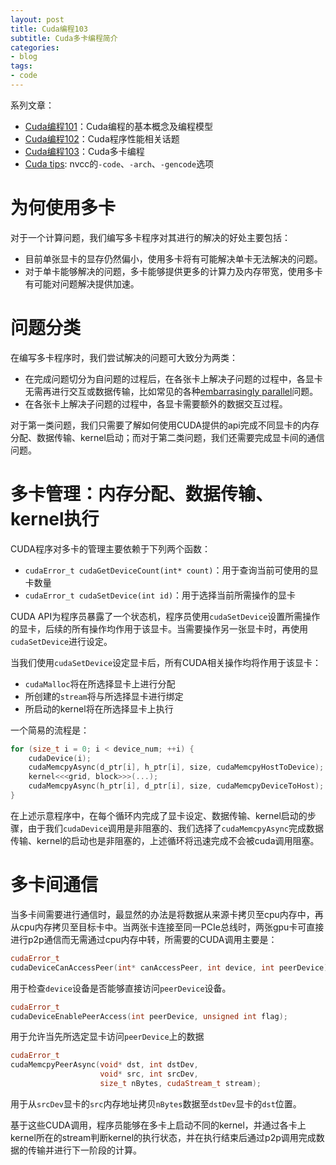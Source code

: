 ```yaml
---
layout: post
title: Cuda编程103
subtitle: Cuda多卡编程简介
categories:
- blog
tags:
- code
---
```


系列文章：
+ [Cuda编程101](/blog/2018/11/25/cuda-programming-101/)：Cuda编程的基本概念及编程模型
+ [Cuda编程102](/blog/2018/12/02/cuda-programming-102/)：Cuda程序性能相关话题
+ [Cuda编程103](/blog/2018/12/09/cuda-programming-103/)：Cuda多卡编程
+ [Cuda tips](/blog/2018/12/07/cuda-nvcc-tips/): nvcc的`-code`、`-arch`、`-gencode`选项

# 为何使用多卡

对于一个计算问题，我们编写多卡程序对其进行的解决的好处主要包括：
+ 目前单张显卡的显存仍然偏小，使用多卡将有可能解决单卡无法解决的问题。
+ 对于单卡能够解决的问题，多卡能够提供更多的计算力及内存带宽，使用多卡有可能对问题解决提供加速。

# 问题分类

在编写多卡程序时，我们尝试解决的问题可大致分为两类：
+ 在完成问题切分为自问题的过程后，在各张卡上解决子问题的过程中，各显卡无需再进行交互或数据传输，比如常见的各种[embarrasingly parallel](https://en.wikipedia.org/wiki/Embarrassingly_parallel)问题。
+ 在各张卡上解决子问题的过程中，各显卡需要额外的数据交互过程。

对于第一类问题，我们只需要了解如何使用CUDA提供的api完成不同显卡的内存分配、数据传输、kernel启动；而对于第二类问题，我们还需要完成显卡间的通信问题。

# 多卡管理：内存分配、数据传输、kernel执行

CUDA程序对多卡的管理主要依赖于下列两个函数：
+ `cudaError_t cudaGetDeviceCount(int* count)`：用于查询当前可使用的显卡数量
+ `cudaError_t cudaSetDevice(int id)`：用于选择当前所需操作的显卡
 
CUDA API为程序员暴露了一个状态机，程序员使用`cudaSetDevice`设置所需操作的显卡，后续的所有操作均作用于该显卡。当需要操作另一张显卡时，再使用`cudaSetDevice`进行设定。

当我们使用`cudaSetDevice`设定显卡后，所有CUDA相关操作均将作用于该显卡：
+ `cudaMalloc`将在所选择显卡上进行分配
+ 所创建的`stream`将与所选择显卡进行绑定
+ 所启动的kernel将在所选择显卡上执行

一个简易的流程是：

```c++
for (size_t i = 0; i < device_num; ++i) {
    cudaDevice(i);
    cudaMemcpyAsync(d_ptr[i], h_ptr[i], size, cudaMemcpyHostToDevice);
    kernel<<<grid, block>>>(...);
    cudaMemcpyAsync(h_ptr[i], d_ptr[i], size, cudaMemcpyDeviceToHost);
}
```
在上述示意程序中，在每个循环内完成了显卡设定、数据传输、kernel启动的步骤，由于我们`cudaDevice`调用是非阻塞的、我们选择了`cudaMemcpyAsync`完成数据传输、kernel的启动也是非阻塞的，上述循环将迅速完成不会被cuda调用阻塞。

# 多卡间通信

当多卡间需要进行通信时，最显然的办法是将数据从来源卡拷贝至cpu内存中，再从cpu内存拷贝至目标卡中。当两张卡连接至同一PCIe总线时，两张gpu卡可直接进行p2p通信而无需通过cpu内存中转，所需要的CUDA调用主要是：

```c++
cudaError_t
cudaDeviceCanAccessPeer(int* canAccessPeer, int device, int peerDevice);
```
用于检查`device`设备是否能够直接访问`peerDevice`设备。

```c++
cudaError_t 
cudaDeviceEnablePeerAccess(int peerDevice, unsigned int flag);
```
用于允许当先所选定显卡访问`peerDevice`上的数据

```c++
cudaError_t
cudaMemcpyPeerAsync(void* dst, int dstDev,
                    void* src, int srcDev, 
                    size_t nBytes, cudaStream_t stream);
```
用于从`srcDev`显卡的`src`内存地址拷贝`nBytes`数据至`dstDev`显卡的`dst`位置。

基于这些CUDA调用，程序员能够在多卡上启动不同的kernel，并通过各卡上kernel所在的stream判断kernel的执行状态，并在执行结束后通过p2p调用完成数据的传输并进行下一阶段的计算。